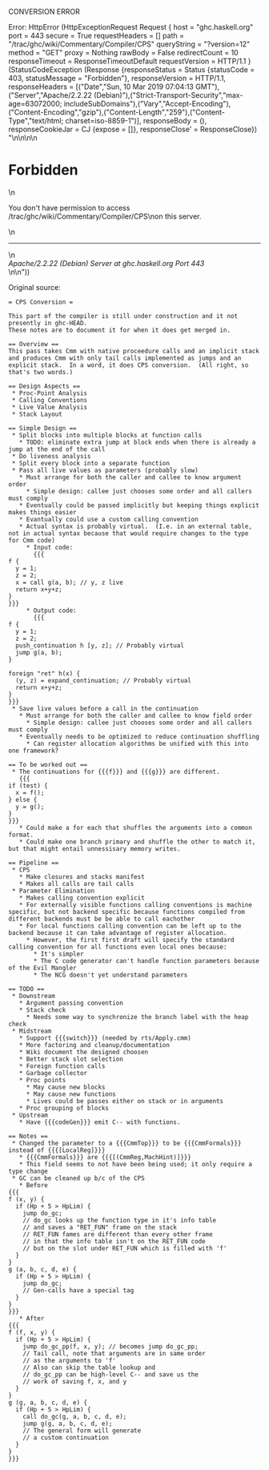 CONVERSION ERROR

Error: HttpError (HttpExceptionRequest Request {
  host                 = "ghc.haskell.org"
  port                 = 443
  secure               = True
  requestHeaders       = []
  path                 = "/trac/ghc/wiki/Commentary/Compiler/CPS"
  queryString          = "?version=12"
  method               = "GET"
  proxy                = Nothing
  rawBody              = False
  redirectCount        = 10
  responseTimeout      = ResponseTimeoutDefault
  requestVersion       = HTTP/1.1
}
 (StatusCodeException (Response {responseStatus = Status {statusCode = 403, statusMessage = "Forbidden"}, responseVersion = HTTP/1.1, responseHeaders = [("Date","Sun, 10 Mar 2019 07:04:13 GMT"),("Server","Apache/2.2.22 (Debian)"),("Strict-Transport-Security","max-age=63072000; includeSubDomains"),("Vary","Accept-Encoding"),("Content-Encoding","gzip"),("Content-Length","259"),("Content-Type","text/html; charset=iso-8859-1")], responseBody = (), responseCookieJar = CJ {expose = []}, responseClose' = ResponseClose}) "<!DOCTYPE HTML PUBLIC \"-//IETF//DTD HTML 2.0//EN\">\n<html><head>\n<title>403 Forbidden</title>\n</head><body>\n<h1>Forbidden</h1>\n<p>You don't have permission to access /trac/ghc/wiki/Commentary/Compiler/CPS\non this server.</p>\n<hr>\n<address>Apache/2.2.22 (Debian) Server at ghc.haskell.org Port 443</address>\n</body></html>\n"))

Original source:

```trac
= CPS Conversion =

This part of the compiler is still under construction and it not presently in ghc-HEAD.
These notes are to document it for when it does get merged in.

== Overview ==
This pass takes Cmm with native proceedure calls and an implicit stack and produces Cmm with only tail calls implemented as jumps and an explicit stack.  In a word, it does CPS conversion.  (All right, so that's two words.)

== Design Aspects ==
 * Proc-Point Analysis
 * Calling Conventions
 * Live Value Analysis
 * Stack Layout

== Simple Design ==
 * Split blocks into multiple blocks at function calls
   * TODO: eliminate extra jump at block ends when there is already a jump at the end of the call
 * Do liveness analysis
 * Split every block into a separate function
 * Pass all live values as parameters (probably slow)
   * Must arrange for both the caller and callee to know argument order
     * Simple design: callee just chooses some order and all callers must comply
   * Eventually could be passed implicitly but keeping things explicit makes things easier
   * Evantually could use a custom calling convention
   * Actual syntax is probably virtual.  (I.e. in an external table, not in actual syntax because that would require changes to the type for Cmm code)
     * Input code:
       {{{
f {
  y = 1;
  z = 2;
  x = call g(a, b); // y, z live
  return x+y+z;
}
}}}
     * Output code:
       {{{
f {
  y = 1;
  z = 2;
  push_continuation h [y, z]; // Probably virtual
  jump g(a, b);
}

foreign "ret" h(x) {
  (y, z) = expand_continuation; // Probably virtual
  return x+y+z;
} 
}}}
 * Save live values before a call in the continuation
   * Must arrange for both the caller and callee to know field order
     * Simple design: callee just chooses some order and all callers must comply
   * Eventually needs to be optimized to reduce continuation shuffling
     * Can register allocation algorithms be unified with this into one framework?

== To be worked out ==
 * The continuations for {{{f}}} and {{{g}}} are different.
   {{{
if (test) {
  x = f();
} else {
  y = g();
}
}}}
   * Could make a for each that shuffles the arguments into a common format.
   * Could make one branch primary and shuffle the other to match it, but that might entail unnessisary memory writes.

== Pipeline ==
 * CPS
   * Make closures and stacks manifest
   * Makes all calls are tail calls
 * Parameter Elimination
   * Makes calling convention explicit
   * For externally visible functions calling conventions is machine specific, but not backend specific because functions compiled from different backends must be be able to call eachother
   * For local functions calling convention can be left up to the backend because it can take advantage of register allocation.
     * However, the first first draft will specify the standard calling convention for all functions even local ones because:
       * It's simpler
       * The C code generator can't handle function parameters because of the Evil Mangler
       * The NCG doesn't yet understand parameters

== TODO ==
 * Downstream
   * Argument passing convention
   * Stack check
     * Needs some way to synchronize the branch label with the heap check
 * Midstream
   * Support {{{switch}}} (needed by rts/Apply.cmm)
   * More factoring and cleanup/documentation
   * Wiki document the designed choosen
   * Better stack slot selection
   * Foreign function calls
   * Garbage collector
   * Proc points
     * May cause new blocks
     * May cause new functions
     * Lives could be passes either on stack or in arguments
   * Proc grouping of blocks
 * Upstream
   * Have {{{codeGen}}} emit C-- with functions.

== Notes ==
 * Changed the parameter to a {{{CmmTop}}} to be {{{CmmFormals}}} instead of {{{[LocalReg]}}}
   * {{{CmmFormals}}} are {{{[(CmmReg,MachHint)]}}}
   * This field seems to not have been being used; it only require a type change
 * GC can be cleaned up b/c of the CPS
   * Before
{{{
f (x, y) {
  if (Hp + 5 > HpLim) {
    jump do_gc;
    // do_gc looks up the function type in it's info table
    // and saves a "RET_FUN" frame on the stack
    // RET_FUN fames are different than every other frame
    // in that the info table isn't on the RET_FUN code
    // but on the slot under RET_FUN which is filled with 'f'
  }
}
g (a, b, c, d, e) {
  if (Hp + 5 > HpLim) {
    jump do_gc;
    // Gen-calls have a special tag
  }
}
}}}
   * After
{{{
f (f, x, y) {
  if (Hp + 5 > HpLim) {
    jump do_gc_pp(f, x, y); // becomes jump do_gc_pp;
    // Tail call, note that arguments are in same order
    // as the arguments to 'f'
    // Also can skip the table lookup and
    // do_gc_pp can be high-level C-- and save us the
    // work of saving f, x, and y
  }
}
g (g, a, b, c, d, e) {
  if (Hp + 5 > HpLim) {
    call do_gc(g, a, b, c, d, e);
    jump g(g, a, b, c, d, e);
    // The general form will generate
    // a custom continuation
  }
}
}}}

```

